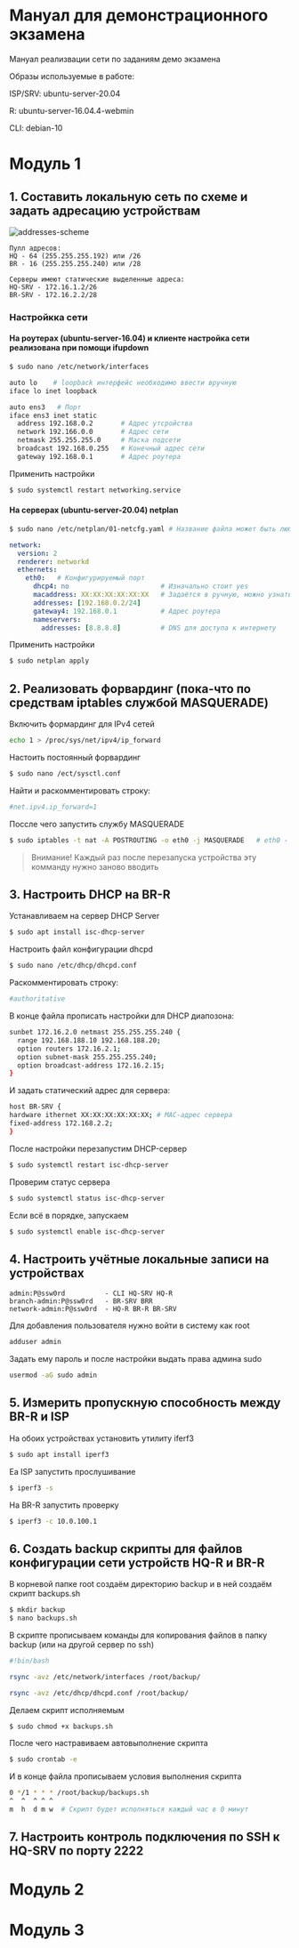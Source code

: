 # Мануал для демонстрационного экзамена
Мануал реализвации сети по заданиям демо экзамена

Образы используемые в работе:

ISP/SRV: ubuntu-server-20.04

R: ubuntu-server-16.04.4-webmin

CLI: debian-10

# Модуль 1


## 1. Составить локальную сеть по схеме и задать адресацию устройствам

![addresses-scheme](https://github.com/asdofen/demo-manual/blob/main/pics/topology-scheme.png)

```
Пулл адресов:
HQ - 64 (255.255.255.192) или /26
BR - 16 (255.255.255.240) или /28
```
```
Серверы имеют статические выделенные адреса:
HQ-SRV - 172.16.1.2/26
BR-SRV - 172.16.2.2/28
```

### Настройкка сети

#### На роутерах (ubuntu-server-16.04) и клиенте настройка сети реализована при помощи ifupdown
```bash
$ sudo nano /etc/network/interfaces
```
```bash
auto lo    # loopback интерфейс необходимо ввести вручную
iface lo inet loopback

auto ens3   # Порт
iface ens3 inet static
  address 192.168.0.2       # Адрес утсройства
  network 192.166.0.0       # Адрес сети
  netmask 255.255.255.0     # Маска подсети
  broadcast 192.168.0.255   # Конечный адрес сети
  gateway 192.168.0.1       # Адрес роутера
```
Применить настройки
```bash
$ sudo systemctl restart networking.service
```

#### На серверах (ubuntu-server-20.04) netplan
```bash
$ sudo nano /etc/netplan/01-netcfg.yaml # Название файла может быть любым, главное чтобы он был формата .yaml
```
```yaml
network:
  version: 2
  renderer: networkd
  ethernets:
    eth0:   # Конфигурируемый порт
      dhcp4: no                       # Изначально стоит yes
      macaddress: XX:XX:XX:XX:XX:XX   # Задаётся в ручную, можно узнать прописав комаду ip a
      addresses: [192.168.0.2/24]
      gateway4: 192.168.0.1           # Адрес роутера
      nameservers:
        addresses: [8.8.8.8]          # DNS для доступа к интернету
```
Применить настройки
```bash
$ sudo netplan apply
```


## 2. Реализовать форвардинг (пока-что по средствам iptables службой MASQUERADE)

Включить формардинг для IPv4 сетей
```bash
echo 1 > /proc/sys/net/ipv4/ip_forward
```

Настоить постоянный форвардинг
```bash
$ sudo nano /ect/sysctl.conf
```

Найти и раскомментировать строку:
```bash
#net.ipv4.ip_forward=1
```

Поссле чего запустить службу MASQUERADE
```bash
$ sudo iptables -t nat -A POSTROUTING -o eth0 -j MASQUERADE   # eth0 - линк порт
```
> Внимание! Каждый раз после перезапуска устройства эту комманду нужно заново вводить


## 3. Настроить DHCP на BR-R

Устанавливаем на сервер DHCP Server
```bash
$ sudo apt install isc-dhcp-server
```

Настроить файл конфигурации dhcpd
```bash
$ sudo nano /etc/dhcp/dhcpd.conf
```

Раскомментировать строку:
```bash
#authoritative
```

В конце файла прописать настройки для DHCP диапозона:
```bash
sunbet 172.16.2.0 netmast 255.255.255.240 {
  range 192.168.188.10 192.168.188.20;
  option routers 172.16.2.1;
  option subnet-mask 255.255.255.240;
  option broadcast-address 172.16.2.15;
}
```

И задать статический адрес для сервера:
```bash
host BR-SRV {
hardware ithernet XX:XX:XX:XX:XX:XX; # MAC-адрес сервера
fixed-address 172.168.2.2;
}
```

После настройки перезапустим DHCP-сервер
```bash
$ sudo systemctl restart isc-dhcp-server
```

Проверим статус сервера
```bash
$ sudo systemctl status isc-dhcp-server
```

Если всё в порядке, запускаем
```bash
$ sudo systemctl enable isc-dhcp-server
```


## 4. Настроить учётные локальные записи на устройствах

```
admin:P@ssw0rd          - CLI HQ-SRV HQ-R
branch-admin:P@ssw0rd   - BR-SRV BRR
network-admin:P@ssw0rd  - HQ-R BR-R BR-SRV
```
Для добавления пользователя нужно войти в систему как root
```bash
adduser admin
```
Задать ему пароль и после настройки выдать права админа sudo
```bash
usermod -aG sudo admin
```

## 5. Измерить пропускную способность между BR-R и ISP

На обоих устройствах установить утилиту iferf3
```bash
$ sudo apt install iperf3
```

Еа ISP запустить прослушивание
```bash
$ iperf3 -s
```

На BR-R запустить проверку
```bash
$ iperf3 -c 10.0.100.1
```


## 6. Создать backup скрипты для файлов конфигурации сети устройств HQ-R и BR-R

В корневой папке root создаём директорию backup и в ней создаём скрипт backups.sh
```bash
$ mkdir backup
$ nano backups.sh
```

В скрипте прописываем команды для копирования файлов в папку backup (или на другой сервер по ssh)
```bash
#!bin/bash

rsync -avz /etc/network/interfaces /root/backup/

rsync -avz /etc/dhcp/dhcpd.conf /root/backup/
```

Делаем скрипт исполняемым
```bash
$ sudo chmod +x backups.sh
```

После чего настравиваем автовыполнение скрипта
```bash
$ sudo crontab -e
```

И в конце файла прописываем условия выполнения скрипта
```bash
0 */1 * * * /root/backup/backups.sh
^  ^  ^ ^ ^
m  h  d m w  # Скрипт будет исполняться каждый час в 0 минут
```

## 7. Настроить контроль подключения по SSH к HQ-SRV по порту 2222

# Модуль 2

# Модуль 3
